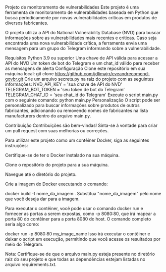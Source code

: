 Projeto de monitoramento de vulnerabilidades
Este projeto é uma ferramenta de monitoramento de vulnerabilidades baseada em Python que busca periodicamente por novas vulnerabilidades críticas em produtos de diversos fabricantes.

O projeto utiliza a API do National Vulnerability Database (NVD) para buscar informações sobre as vulnerabilidades mais recentes e críticas. Caso seja encontrada uma nova vulnerabilidade crítica, a ferramenta envia uma mensagem para um grupo do Telegram informando sobre a vulnerabilidade.

Requisitos
Python 3.9 ou superior
Uma chave de API válida para acessar a API do NVD
Um token de bot do Telegram e um chat_id válido para receber as mensagens de alerta
Configuração
Clone este repositório em sua máquina local:
git clone https://github.com/jdlimajrr/cveandrecomend-govbr.git
Crie um arquivo secrets.py na raiz do projeto com as seguintes informações:
NVD_API_KEY = 'sua chave de API do NVD'
TELEGRAM_BOT_TOKEN = 'seu token de bot do Telegram'
TELEGRAM_CHAT_ID = 'seu chat_id do Telegram'
Execute o script main.py com o seguinte comando:
python main.py
Personalização
O script pode ser personalizado para buscar informações sobre produtos de outros fabricantes, adicionando ou removendo nomes de fabricantes na lista manufacturers dentro do arquivo main.py.

Contribuição
Contribuições são bem-vindas! Sinta-se à vontade para criar um pull request com suas melhorias ou correções.

Para utilizar este projeto como um contêiner Docker, siga as seguintes instruções:

Certifique-se de ter o Docker instalado na sua máquina.

Clone o repositório do projeto para a sua máquina.

Navegue até o diretório do projeto.

Crie a imagem do Docker executando o comando:

docker build -t nome_da_imagem .
Substitua "nome_da_imagem" pelo nome que você deseja dar para a imagem.

Para executar o contêiner, você pode usar o comando docker run e fornecer as portas a serem expostas, como -p 8080:80, que irá mapear a porta 80 do contêiner para a porta 8080 do host. O comando completo seria algo como:

docker run -p 8080:80 my_image_name
Isso irá executar o contêiner e deixar o script em execução, permitindo que você acesse os resultados por meio do Telegram.

Nota: Certifique-se de que o arquivo main.py esteja presente no diretório raiz do seu projeto e que todas as dependências estejam listadas no arquivo requirements.txt.
